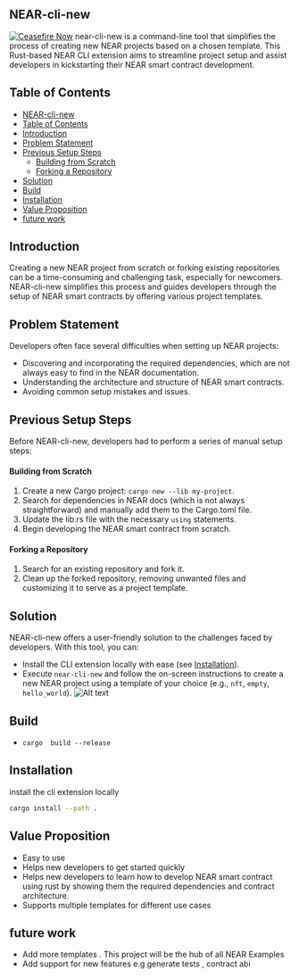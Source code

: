 ## NEAR-cli-new
[![Ceasefire Now](https://badge.techforpalestine.org/ceasefire-now)](https://techforpalestine.org/learn-more)
near-cli-new is a command-line tool that simplifies the process of creating new NEAR projects based on a chosen template. This Rust-based NEAR CLI extension aims to streamline project setup and assist developers in kickstarting their NEAR smart contract development.


## Table of Contents

- [NEAR-cli-new](#near-cli-new)
- [Table of Contents](#table-of-contents)
- [Introduction](#introduction)
- [Problem Statement](#problem-statement)
- [Previous Setup Steps](#previous-setup-steps)
    - [Building from Scratch](#building-from-scratch)
    - [Forking a Repository](#forking-a-repository)
- [Solution](#solution)
- [Build](#build)
- [Installation](#installation)
- [Value Proposition](#value-proposition)
- [future work](#future-work)

## Introduction

Creating a new NEAR project from scratch or forking existing repositories can be a time-consuming and challenging task, especially for newcomers. NEAR-cli-new simplifies this process and guides developers through the setup of NEAR smart contracts by offering various project templates.

## Problem Statement

Developers often face several difficulties when setting up NEAR projects:

- Discovering and incorporating the required dependencies, which are not always easy to find in the NEAR documentation.
- Understanding the architecture and structure of NEAR smart contracts.
- Avoiding common setup mistakes and issues.

## Previous Setup Steps

Before NEAR-cli-new, developers had to perform a series of manual setup steps:

#### Building from Scratch

1. Create a new Cargo project: `cargo new --lib my-project`.
2. Search for dependencies in NEAR docs (which is not always straightforward) and manually add them to the Cargo.toml file.
3. Update the lib.rs file with the necessary `using` statements.
4. Begin developing the NEAR smart contract from scratch.

#### Forking a Repository

1. Search for an existing repository and fork it.
2. Clean up the forked repository, removing unwanted files and customizing it to serve as a project template.

## Solution

NEAR-cli-new offers a user-friendly solution to the challenges faced by developers. With this tool, you can:

- Install the CLI extension locally with ease (see [Installation](#installation)).
- Execute `near-cli-new` and follow the on-screen instructions to create a new NEAR project using a template of your choice (e.g., `nft`, `empty`, `hello_world`).
  ![Alt text](demo.gif)

## Build 
- `cargo  build --release`

## Installation
install the cli extension locally 
```bash
cargo install --path .
```
## Value Proposition
- Easy to use
- Helps new developers to get started quickly
- Helps new developers to learn how to develop NEAR smart contract using rust by showing them the required dependencies and contract architecture.
- Supports multiple templates for different use cases


## future work
- Add more templates . This project will be the hub of all NEAR Examples
- Add support for new features e.g generate tests , contract abi 


